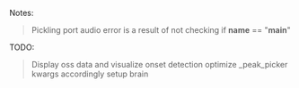 Notes:
> Pickling port audio error is a result of not checking if __name__ == "__main__"

TODO:
> Display oss data and visualize onset detection
> optimize _peak_picker kwargs accordingly
> setup brain
